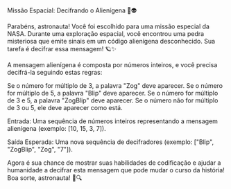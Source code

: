 Missão Espacial: Decifrando o Alienígena 🚀👽


Parabéns, astronauta! Você foi escolhido para uma missão especial da NASA. Durante uma exploração espacial, você encontrou uma pedra misteriosa que emite sinais em um código alienígena desconhecido. Sua tarefa é decifrar essa mensagem! 🪐✨

A mensagem alienígena é composta por números inteiros, e você precisa decifrá-la seguindo estas regras:

Se o número for múltiplo de 3, a palavra "Zog" deve aparecer.
Se o número for múltiplo de 5, a palavra "Blip" deve aparecer.
Se o número for múltiplo de 3 e 5, a palavra "ZogBlip" deve aparecer.
Se o número não for múltiplo de 3 ou 5, ele deve aparecer como está.

Entrada: Uma sequência de números inteiros representando a mensagem alienígena (exemplo: [10, 15, 3, 7]).

Saída Esperada: Uma nova sequência de decifradores (exemplo: ["Blip", "ZogBlip", "Zog", "7"]).



Agora é sua chance de mostrar suas habilidades de codificação e ajudar a humanidade a decifrar esta mensagem que pode mudar o curso da história! Boa sorte, astronauta! 🚀🔍
